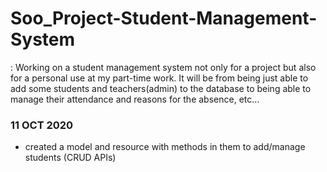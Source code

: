 # Soo_Project-Student-Management-System
: Working on a student management system not only for a project but also for a personal use at my part-time work. It will be from being just able to add some students and teachers(admin) to the database to being able to manage their attendance and reasons for the absence, etc...

### 11 OCT 2020
- created a model and resource with methods in them to add/manage students (CRUD APIs)
